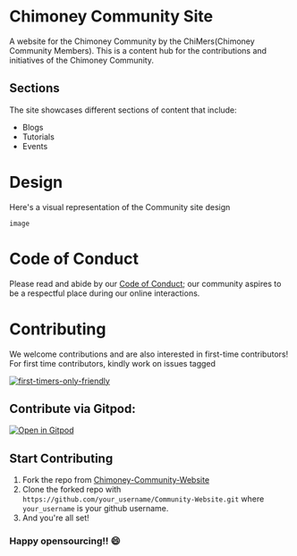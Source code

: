 # Chimoney Community Site
A website for the Chimoney Community by the ChiMers(Chimoney Community Members). This is a content hub for the contributions and initiatives of the Chimoney
Community.

## Sections
The site showcases different sections of content that include:

* Blogs
* Tutorials
* Events

# Design
Here's a visual representation of the Community site design

`image`

# Code of Conduct
Please read and abide by our [Code of Conduct;](https://docs.google.com/document/d/1ePyYNcM-uo387XwTtTvrxhA1FOVzL6ykVn38cZy3fZY/edit?usp=sharing) 
our community aspires to be a respectful place during our online interactions.

# Contributing
We welcome contributions and are also interested in first-time contributors! 
For first time contributors, kindly work on issues tagged

[![first-timers-only-friendly](https://img.shields.io/badge/first--timers--only-friendly-blue.svg?style=flat-square)](#)

## Contribute via Gitpod:

[![Open in Gitpod](https://gitpod.io/button/open-in-gitpod.svg)](https://gitpod.io/#https://github.com/Chimoney/Community-Website)


## Start Contributing
1. Fork the repo from [Chimoney-Community-Website](https://github.com/Chimoney/Community-Website)
2. Clone the forked repo with `https://github.com/your_username/Community-Website.git` where `your_username` is your github username.
3. And you're all set!

### Happy opensourcing!! :smile:

